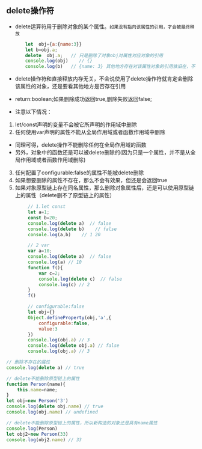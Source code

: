 ## delete操作符
* delete运算符用于删除对象的某个属性。`如果没有指向该属性的引用，才会被最终释放`
```javascript
       let  obj={a:{name:3}}
       let b=obj.a;
       delete  obj.a;   // 只是删除了对象obj对属性对应对象的引用
       console.log(obj)    // {}
       console.log(b)   // {name: 3} 其他地方存在对该属性对象的引用依旧在，不会有影响
```
* delete操作符和直接释放内存无关，不会说使用了delete操作符就肯定会删除该属性的对象，还是要看其他地方是否存在引用
* return:boolean;如果删除成功返回true,删除失败返回false;

* 注意以下情况：
1. let/const声明的变量不会被它所声明的作用域中删除
2. 任何使用var声明的属性不能从全局作用域或者函数作用域中删除
* 同理可得，delete操作不能删除任何在全局作用域的函数
* 另外，对象中的函数还是可以被delete删除的(因为只是一个属性，并不是从全局作用域或者函数作用域删除)
3. 任何配置了configurable:false的属性不能被delete删除
4. 如果想要删除的属性不存在，那么不会有效果，但还是会返回true
5. 如果对象原型链上存在同名属性，那么删除对象属性后，还是可以使用原型链上的属性（delete删不了原型链上的属性）
```javascript
        // 1.let const
        let a=1;
        const b=20;
        console.log(delete a)  // false
        console.log(delete b)    // false
        console.log(a,b)    // 1 20

```
```javascript
        // 2 var
        var a=10;                           
        console.log(delete a)  // false     
        console.log(a) // 10                
        function f(){                       
            var c=2;                        
            console.log(delete c)  // false 
            console.log(c) // 2             
        }                                   
        f()                                 
```
```javascript
        // configurable:false
        let obj={}
        Object.defineProperty(obj,'a',{
            configurable:false,
            value:3
        })
        console.log(obj.a) // 3
        console.log(delete obj.a) // false
        console.log(obj.a) // 3
```
```javascript
// 删除不存在的属性
console.log(delete a) // true
```
```javascript
// delete不能删除原型链上的属性
function Person(name){
    this.name=name;
}
let obj=new Person('3')
console.log(delete obj.name) // true
console.log(obj.name) // undefined

// delete不能删除原型链上的属性，所以新构造的对象还是具有name属性
console.log(Person)
let obj2=new Person(33)
console.log(obj2.name) // 33
```
